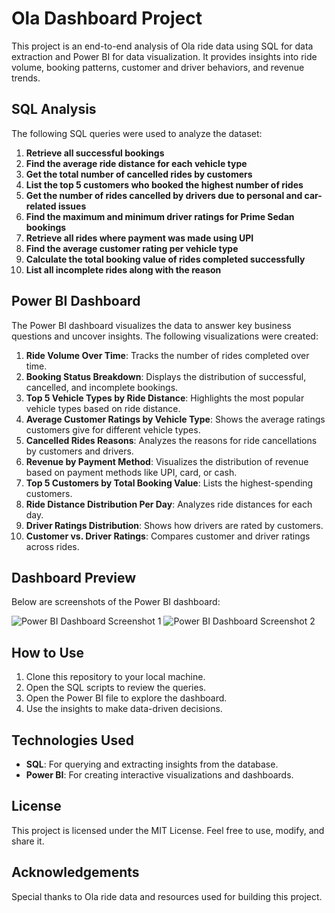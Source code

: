 # Ola Dashboard Project

This project is an end-to-end analysis of Ola ride data using SQL for data extraction and Power BI for data visualization. It provides insights into ride volume, booking patterns, customer and driver behaviors, and revenue trends.

## SQL Analysis

The following SQL queries were used to analyze the dataset:

1. **Retrieve all successful bookings**
2. **Find the average ride distance for each vehicle type**
3. **Get the total number of cancelled rides by customers**
4. **List the top 5 customers who booked the highest number of rides**
5. **Get the number of rides cancelled by drivers due to personal and car-related issues**
6. **Find the maximum and minimum driver ratings for Prime Sedan bookings**
7. **Retrieve all rides where payment was made using UPI**
8. **Find the average customer rating per vehicle type**
9. **Calculate the total booking value of rides completed successfully**
10. **List all incomplete rides along with the reason**

## Power BI Dashboard

The Power BI dashboard visualizes the data to answer key business questions and uncover insights. The following visualizations were created:

1. **Ride Volume Over Time**: Tracks the number of rides completed over time.
2. **Booking Status Breakdown**: Displays the distribution of successful, cancelled, and incomplete bookings.
3. **Top 5 Vehicle Types by Ride Distance**: Highlights the most popular vehicle types based on ride distance.
4. **Average Customer Ratings by Vehicle Type**: Shows the average ratings customers give for different vehicle types.
5. **Cancelled Rides Reasons**: Analyzes the reasons for ride cancellations by customers and drivers.
6. **Revenue by Payment Method**: Visualizes the distribution of revenue based on payment methods like UPI, card, or cash.
7. **Top 5 Customers by Total Booking Value**: Lists the highest-spending customers.
8. **Ride Distance Distribution Per Day**: Analyzes ride distances for each day.
9. **Driver Ratings Distribution**: Shows how drivers are rated by customers.
10. **Customer vs. Driver Ratings**: Compares customer and driver ratings across rides.

## Dashboard Preview

Below are screenshots of the Power BI dashboard:

![Power BI Dashboard Screenshot 1](dashboard_image_1.png)
![Power BI Dashboard Screenshot 2](dashboard_image_2.png)

## How to Use

1. Clone this repository to your local machine.
2. Open the SQL scripts to review the queries.
3. Open the Power BI file to explore the dashboard.
4. Use the insights to make data-driven decisions.

## Technologies Used

- **SQL**: For querying and extracting insights from the database.
- **Power BI**: For creating interactive visualizations and dashboards.

## License

This project is licensed under the MIT License. Feel free to use, modify, and share it.

## Acknowledgements

Special thanks to Ola ride data and resources used for building this project.

